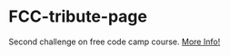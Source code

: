 # FCC-tribute-page
Second challenge on free code camp course.
[More Info!](https://www.freecodecamp.org/learn/responsive-web-design/responsive-web-design-projects/build-a-survey-form)

